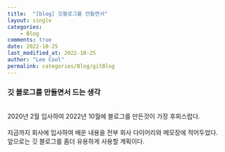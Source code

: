 ```yaml
---
title:  "[blog] 깃블로그를 만들면서"
layout: single
categories: 
    - Blog
comments: true
date: 2022-10-25
last_modified_at: 2022-10-25
author: "Lee Cool"
permalink: categories/Blog/gitBlog
---
```



### 깃 블로그를 만들면서 드는 생각
<br>
2020년 2월 입사하여 2022년 10월에 블로그를 만든것이 가장 후회스럽다.
<br>
<br>
지금까지 회사에 입사하여 배운 내용을 전부 회사 다이어리와 메모장에 적어두었다.
<br>
앞으로는 깃 블로그를 좀더 유용하게 사용할 계획이다.

